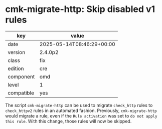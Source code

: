 [//]: # (werk v2)
# cmk-migrate-http: Skip disabled v1 rules

key        | value
---------- | ---
date       | 2025-05-14T08:46:29+00:00
version    | 2.4.0p2
class      | fix
edition    | cre
component  | omd
level      | 1
compatible | yes

The script `cmk-migrate-http` can be used to migrate `check_http` rules to `check_httpv2` rules in an automated fashion.
Previously, `cmk-migrate-http` would migrate a rule, even if the `Rule activation` was set to `do not apply this rule`.
With this change, those rules will now be skipped.

